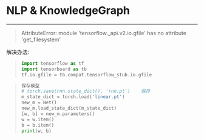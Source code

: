 # NLP & KnowledgeGraph

------

> AttributeError: module 'tensorflow._api.v2.io.gfile' has no attribute 'get_filesystem'

解决办法:

> ```python
> import tensorflow as tf
> import tensorboard as tb
> tf.io.gfile = tb.compat.tensorflow_stub.io.gfile
> ```

> ```python
> 保存模型
> # torch.save(rnn.state_dict(), 'rnn.pt')    保存
> m_state_dict = torch.load('linear.pt')
> new_m = Net()
> new_m.load_state_dict(m_state_dict)
> [w, b] = new_m.parameters()
> w = w.item()
> b = b.item()
> print(w, b)
> ```